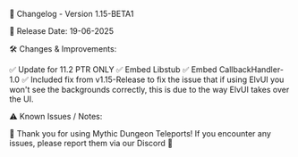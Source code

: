 📜 Changelog - Version 1.15-BETA1

📅 Release Date: 19-06-2025

🛠️ Changes & Improvements:

✅ Update for 11.2 PTR ONLY
✅ Embed Libstub
✅ Embed CallbackHandler-1.0
✅ Included fix from v1.15-Release to fix the issue that if using ElvUI you won't see the backgrounds correctly, this is due to the way ElvUI takes over the UI.

⚠️ Known Issues / Notes:



🚀 Thank you for using Mythic Dungeon Teleports! If you encounter any issues, please report them via our Discord 🚀
